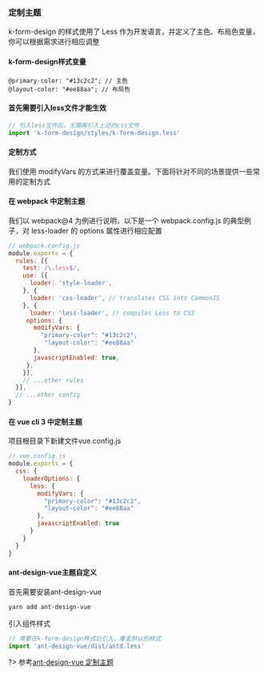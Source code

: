 ### 定制主题

k-form-design 的样式使用了 Less 作为开发语言，并定义了主色、布局色变量，你可以根据需求进行相应调整
#### k-form-design样式变量
```less
@primary-color: "#13c2c2"; // 主色
@layout-color: "#ee88aa"; // 布局色
```
#### 首先需要引入less文件才能生效
```javascript
// 引入less文件后，无需再引入上述的css文件
import 'k-form-design/styles/k-form-design.less'
```
#### 定制方式
我们使用 modifyVars 的方式来进行覆盖变量。下面将针对不同的场景提供一些常用的定制方式

#### 在 webpack 中定制主题
我们以 webpack@4 为例进行说明，以下是一个 webpack.config.js 的典型例子，对 less-loader 的 options 属性进行相应配置
```javascript
// webpack.config.js
module.exports = {
  rules: [{
    test: /\.less$/,
    use: [{
      loader: 'style-loader',
    }, {
      loader: 'css-loader', // translates CSS into CommonJS
    }, {
      loader: 'less-loader', // compiles Less to CSS
     options: {
       modifyVars: {
         "primary-color": "#13c2c2",
          "layout-color": "#ee88aa"
       },
       javascriptEnabled: true,
     },
    }],
    // ...other rules
  }],
  // ...other config
}
```
#### 在 vue cli 3 中定制主题
项目根目录下新建文件vue.config.js 
```javascript
// vue.config.js
module.exports = {
  css: {
    loaderOptions: {
      less: {
        modifyVars: {
          "primary-color": "#13c2c2",
          "layout-color": "#ee88aa"
        },
        javascriptEnabled: true
      }
    }
  }
}
```
#### ant-design-vue主题自定义
首先需要安装ant-design-vue
```bash
yarn add ant-design-vue
```
引入组件样式
```javascript
// 需要在k-form-design样式后引入，覆盖默认的样式
import 'ant-design-vue/dist/antd.less'
```
?> 参考[ant-design-vue 定制主题](https://www.antdv.com/docs/vue/customize-theme-cn/#Ant-Design-Vue-%E7%9A%84%E6%A0%B7%E5%BC%8F%E5%8F%98%E9%87%8F)
